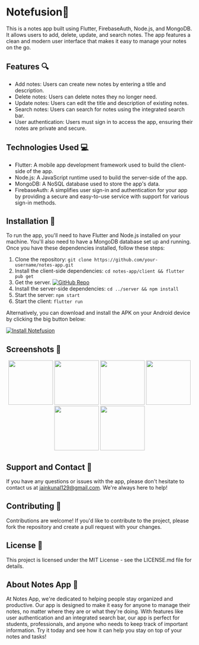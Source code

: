 

# Notefusion📝

This is a notes app built using Flutter, FirebaseAuth, Node.js, and MongoDB. It allows users to add, delete, update, and search notes. The app features a clean and modern user interface that makes it easy to manage your notes on the go.

## Features 🔍

- Add notes: Users can create new notes by entering a title and description.
- Delete notes: Users can delete notes they no longer need.
- Update notes: Users can edit the title and description of existing notes.
- Search notes: Users can search for notes using the integrated search bar.
- User authentication: Users must sign in to access the app, ensuring their notes are private and secure.

## Technologies Used 💻

- Flutter: A mobile app development framework used to build the client-side of the app.
- Node.js: A JavaScript runtime used to build the server-side of the app.
- MongoDB: A NoSQL database used to store the app's data.
- FirebaseAuth: A simplifies user sign-in and authentication for your app by providing a secure and easy-to-use service with support for various sign-in methods.

## Installation 🚀

To run the app, you'll need to have Flutter and Node.js installed on your machine. You'll also need to have a MongoDB database set up and running. Once you have these dependencies installed, follow these steps:

1. Clone the repository: `git clone https://github.com/your-username/notes-app.git`
2. Install the client-side dependencies: `cd notes-app/client && flutter pub get`
3. Get the server.
[![GitHub Repo](https://img.shields.io/badge/GitHub-Repo-green.svg)](https://github.com/helloamj/Notes-Sever )
4. Install the server-side dependencies: `cd ../server && npm install`
5. Start the server: `npm start`
6. Start the client: `flutter run`


Alternatively, you can download and install the APK on your Android device by clicking the big button below:

[![Install Notefusion](https://img.shields.io/badge/Install-Notfusion%20App-green.svg)](https://drive.google.com/file/d/1Ia0AsRvJCe0nCatOpmkL-objyQ4M483J/view?usp=sharing)

## Screenshots 📱

<p align="center">
  <img src="https://user-images.githubusercontent.com/110400753/236378627-ee91f075-26ad-4bcf-9094-1b697d74e957.png" width="120"  />
  <img src="https://user-images.githubusercontent.com/110400753/236378639-882c1be6-abda-420a-9d21-7835de6992ae.png" width="120" /> 
  <img src="https://user-images.githubusercontent.com/110400753/236378660-36b7540d-f0ed-4ecf-9370-66fa57fc0806.png" width="120" />
  <img src="https://user-images.githubusercontent.com/110400753/236378677-4bf590a0-16ef-414c-9222-f8079bb4be22.png" width="120" />
  <img src="https://user-images.githubusercontent.com/110400753/236378660-36b7540d-f0ed-4ecf-9370-66fa57fc0806.png" width="120" />
  <img src="https://user-images.githubusercontent.com/110400753/236378696-e7b0fc0c-9504-4cdf-8705-78b238ef66ec.png" width="120" />
</p>


## Support and Contact 📧

If you have any questions or issues with the app, please don't hesitate to contact us at jainkunal129@gmail.com. We're always here to help!

## Contributing 🤝

Contributions are welcome! If you'd like to contribute to the project, please fork the repository and create a pull request with your changes.

## License 📜

This project is licensed under the MIT License - see the LICENSE.md file for details.

## About Notes App 🌟

At Notes App, we're dedicated to helping people stay organized and productive. Our app is designed to make it easy for anyone to manage their notes, no matter where they are or what they're doing. With features like user authentication and an integrated search bar, our app is perfect for students, professionals, and anyone who needs to keep track of important information. Try it today and see how it can help you stay on top of your notes and tasks!

